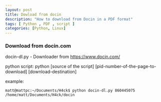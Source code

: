 ```yaml
---
layout: post
title: Dowload from docin
description: "How to download from Docin in a PDF format"
tags: [ Python , PDF , script ]
categories: [Python, Linux]
---
```


### Download from docin.com


docin-dl.py - Downloader from https://www.docin.com/

python script:
python [source of the script] [pid-number-of-the-page-to-download] [download-destination]


example:
```
matt@mattpc:~/Documents/H4ck$ python docin-dl.py 860445075 /home/matt/Documents/H4ck/docin
```